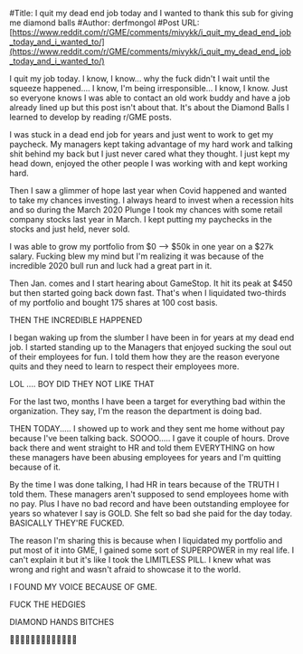 #Title: I quit my dead end job today and I wanted to thank this sub for giving me diamond balls
#Author: derfmongol
#Post URL: [https://www.reddit.com/r/GME/comments/mivykk/i_quit_my_dead_end_job_today_and_i_wanted_to/](https://www.reddit.com/r/GME/comments/mivykk/i_quit_my_dead_end_job_today_and_i_wanted_to/)


I quit my job today. I know, I know... why the fuck didn't I wait until the squeeze happened.... I know, I'm being irresponsible... I know, I know. Just so everyone knows I was able to contact an old work buddy and have a job already lined up but this post isn't about that. It's about the Diamond Balls I learned to develop by reading r/GME posts. 

I was stuck in a dead end job for years and just went to work to get my paycheck. My managers kept taking advantage of my hard work and talking shit behind my back but I just never cared what they thought. I just kept my head down, enjoyed the other people I was working with and kept working hard. 

Then I saw a glimmer of hope last year when Covid happened and wanted to take my chances investing. I always heard to invest when a recession hits and so during the March 2020 Plunge I took my chances with some retail company stocks last year in March. I kept putting my paychecks in the stocks and just held, never sold. 

I was able to grow my portfolio from $0 --> $50k in one year on a $27k salary. Fucking blew my mind but I'm realizing it was because of the incredible 2020 bull run and luck had a great part in it.

Then Jan. comes and I start hearing about GameStop. It hit its peak at $450 but then started going back down fast. That's when I liquidated two-thirds of my portfolio and bought 175 shares at 100 cost basis.   

THEN THE INCREDIBLE HAPPENED

I began waking up from the slumber I have been in for years at my dead end job.  I started standing up to the Managers that enjoyed sucking the soul out of their employees for fun. I told them how they are the reason everyone quits and they need to learn to respect their employees more. 

LOL .... BOY DID THEY NOT LIKE THAT

For the last two, months I have been a target for everything bad within the organization. They say, I'm the reason the department is doing bad. 

THEN TODAY..... I showed up to work and they sent me home without pay because I've been talking back. SOOOO..... I gave it couple of hours. Drove back there and went straight to HR and told them EVERYTHING on how these managers have been abusing employees for years and I'm quitting because of it. 

By the time I was done talking, I had HR in tears because of the TRUTH I told them. These managers aren't supposed to send employees home with no pay. Plus I have no bad record and have been outstanding employee for years so whatever I say is GOLD. She felt so bad she paid for the day today. BASICALLY THEY'RE FUCKED. 

The reason I'm sharing this is because when I liquidated my portfolio and put most of it into GME, I gained some sort of SUPERPOWER in my real life. I can't explain it but it's like I took the LIMITLESS PILL. I knew what was wrong and right and wasn't afraid to showcase it to the world. 

I FOUND MY VOICE BECAUSE OF GME. 

FUCK THE HEDGIES

DIAMOND HANDS BITCHES

🚀🚀🚀🚀🚀🚀🚀🚀🚀🚀🚀🚀🚀